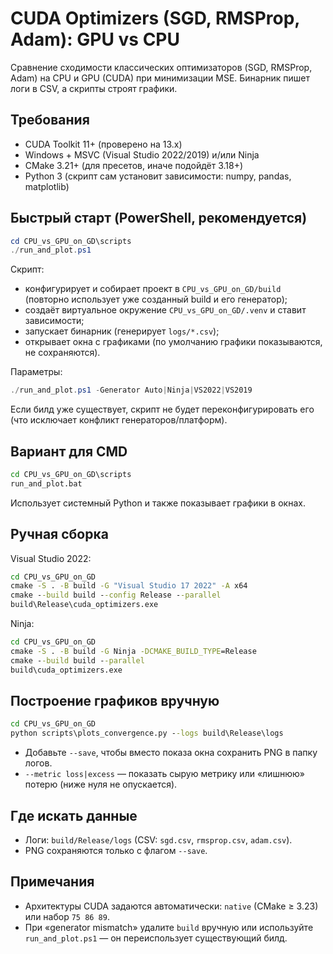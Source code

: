 # CUDA Optimizers (SGD, RMSProp, Adam): GPU vs CPU

Сравнение сходимости классических оптимизаторов (SGD, RMSProp, Adam) на CPU и GPU (CUDA) при минимизации MSE. Бинарник пишет логи в CSV, а скрипты строят графики.

## Требования
- CUDA Toolkit 11+ (проверено на 13.x)
- Windows + MSVC (Visual Studio 2022/2019) и/или Ninja
- CMake 3.21+ (для пресетов, иначе подойдёт 3.18+)
- Python 3 (скрипт сам установит зависимости: numpy, pandas, matplotlib)

## Быстрый старт (PowerShell, рекомендуется)
```powershell
cd CPU_vs_GPU_on_GD\scripts
./run_and_plot.ps1
```
Скрипт:
- конфигурирует и собирает проект в `CPU_vs_GPU_on_GD/build` (повторно использует уже созданный build и его генератор);
- создаёт виртуальное окружение `CPU_vs_GPU_on_GD/.venv` и ставит зависимости;
- запускает бинарник (генерирует `logs/*.csv`);
- открывает окна с графиками (по умолчанию графики показываются, не сохраняются).

Параметры:
```powershell
./run_and_plot.ps1 -Generator Auto|Ninja|VS2022|VS2019
```
Если билд уже существует, скрипт не будет переконфигурировать его (что исключает конфликт генераторов/платформ).

## Вариант для CMD
```bat
cd CPU_vs_GPU_on_GD\scripts
run_and_plot.bat
```
Использует системный Python и также показывает графики в окнах.

## Ручная сборка
Visual Studio 2022:
```bat
cd CPU_vs_GPU_on_GD
cmake -S . -B build -G "Visual Studio 17 2022" -A x64
cmake --build build --config Release --parallel
build\Release\cuda_optimizers.exe
```
Ninja:
```bat
cd CPU_vs_GPU_on_GD
cmake -S . -B build -G Ninja -DCMAKE_BUILD_TYPE=Release
cmake --build build --parallel
build\cuda_optimizers.exe
```

## Построение графиков вручную
```bat
cd CPU_vs_GPU_on_GD
python scripts\plots_convergence.py --logs build\Release\logs
```
- Добавьте `--save`, чтобы вместо показа окна сохранить PNG в папку логов.
- `--metric loss|excess` — показать сырую метрику или «лишнюю» потерю (ниже нуля не опускается).

## Где искать данные
- Логи: `build/Release/logs` (CSV: `sgd.csv`, `rmsprop.csv`, `adam.csv`).
- PNG сохраняются только с флагом `--save`.

## Примечания
- Архитектуры CUDA задаются автоматически: `native` (CMake ≥ 3.23) или набор `75 86 89`.
- При «generator mismatch» удалите `build` вручную или используйте `run_and_plot.ps1` — он переиспользует существующий билд.

